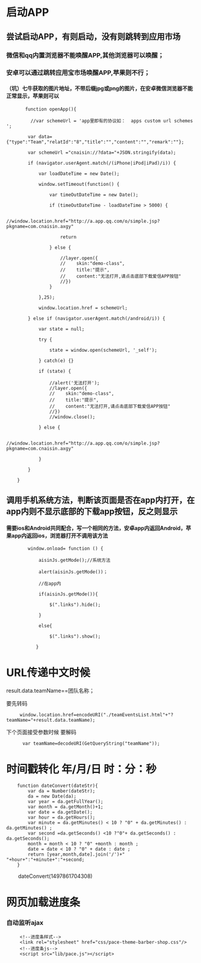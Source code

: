 # 启动APP
## 尝试启动APP，有则启动，没有则跳转到应用市场
### 微信和qq内置浏览器不能唤醒APP,其他浏览器可以唤醒；
### 安卓可以通过跳转应用宝市场唤醒APP,苹果则不行；
#### （坑）七牛获取的图片地址，不带后缀jpg或png的图片，在安卓微信浏览器不能正常显示，苹果则可以

           function openApp(){
           
             //var schemeUrl = 'app里即有的协议如：  apps custom url schemes ';
             
            var data={"type":"Team","relatId":"8","title":"","content":"","remark":""};
            
            var schemeUrl ="cnaisin://?data="+JSON.stringify(data);
            
            if (navigator.userAgent.match(/(iPhone|iPod|iPad)/i)) {
            
                var loadDateTime = new Date();
                
                window.setTimeout(function() {
                
                    var timeOutDateTime = new Date();
                    
                    if (timeOutDateTime - loadDateTime > 5000) {
                    
                        //window.location.href="http://a.app.qq.com/o/simple.jsp?pkgname=com.cnaisin.axgy"
                        
                        return
                        
                    } else {
                    
                        //layer.open({
                        //    skin:"demo-class",
                        //    title:"提示",
                        //    content:"无法打开,请点击底部下载爱信APP按钮"
                        //})
                    }
                    
                },25);
                
                window.location.href = schemeUrl;
                
            } else if (navigator.userAgent.match(/android/i)) {
            
                var state = null;
                
                try {
                
                    state = window.open(schemeUrl, '_self');
                    
                } catch(e) {}
                
                if (state) {
                
                    //alert('无法打开');
                    //layer.open({
                    //    skin:"demo-class",
                    //    title:"提示",
                    //    content:"无法打开,请点击底部下载爱信APP按钮"
                    //})
                    //window.close();
                    
                } else {
                
                    //window.location.href="http://a.app.qq.com/o/simple.jsp?pkgname=com.cnaisin.axgy"
                    
                }
                
            }
            
        }
        
## 调用手机系统方法，判断该页面是否在app内打开，在app内则不显示底部的下载app按钮，反之则显示
#### 需要ios和Android共同配合，写一个相同的方法，安卓app内返回Android，苹果app内返回ios，浏览器打开不调用该方法

            window.onload= function () {
            
                aisinJs.getMode();//系统方法
                
                alert(aisinJs.getMode())；
                
                //在app内
                
                if(aisinJs.getMode()){
                
                    $(".links").hide();
                    
                }
                
                else{
                
                    $(".links").show();
                    
               }

      
# URL传递中文时候
   result.data.teamName==团队名称；
   
   要先转码
   
         window.location.href=encodeURI("./teamEventsList.html"+"?teamName="+result.data.teamName);
          
   下个页面接受参数时候 要解码
          
          var teamName=decodeURI(GetQueryString("teamName"));
      
# 时间戳转化  年/月/日 时：分：秒
        function dateConvert(dateStr){
            var da = Number(dateStr);
            da = new Date(da);
            var year = da.getFullYear();
            var month = da.getMonth()+1;
            var date = da.getDate();
            var hour = da.getHours();
            var minute = da.getMinutes() < 10 ? "0" + da.getMinutes() : da.getMinutes() ;
            var second =da.getSeconds() <10 ?"0"+ da.getSeconds() : da.getSeconds();
            month = month < 10 ? "0" +month : month ;
            date = date < 10 ? "0" + date : date ;
            return [year,month,date].join('/')+" "+hour+":"+minute+":"+second;
        }
         dateConvert(1497861704308)
         
# 网页加载进度条
### 自动监听ajax
         <!--进度条样式-->
         <link rel="stylesheet" href="css/pace-theme-barber-shop.css"/>
         <!--进度条js-->
         <script src="lib/pace.js"></script>
